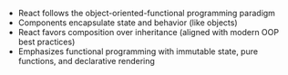 -   React follows the object-oriented-functional programming paradigm
-   Components encapsulate state and behavior (like objects)
-   React favors composition over inheritance (aligned with modern OOP best practices)
-   Emphasizes functional programming with immutable state, pure functions, and declarative rendering

